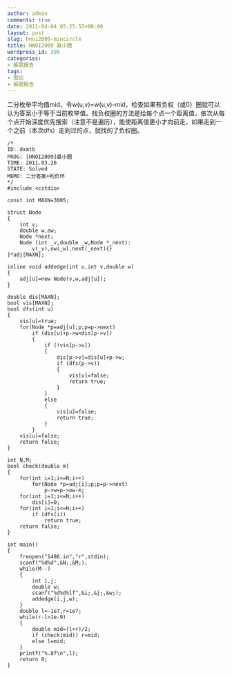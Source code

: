```yaml
---
author: admin
comments: true
date: 2011-04-04 05:25:53+00:00
layout: post
slug: hnoi2009-mincircle
title: HNOI2009 最小圈
wordpress_id: 395
categories:
- 解题报告
tags:
- 图论
- 解题报告
---
```


二分枚举平均值mid，令w(u,v)=w(u,v)-mid，检查如果有负权（或0）圈就可以认为答案小于等于当前枚举值。找负权圈的方法是给每个点一个距离值，依次从每个点开始深度优先搜索（注意不是遍历），能使距离值更小才向前走，如果走到一个之前（本次dfs）走到过的点，就找的了负权圈。

    
    
    /*
    ID: dxmtb
    PROG: [HNOI2009]最小圈
    TIME: 2011.03.26
    STATE: Solved
    MEMO: 二分答案+判负环
    */
    #include <cstdio>
    
    const int MAXN=3005;
    
    struct Node
    {
    	int v;
    	double w,ow;
    	Node *next;
    	Node (int _v,double _w,Node *_next):
    		v(_v),ow(_w),next(_next){}
    }*adj[MAXN];
    
    inline void addedge(int u,int v,double w)
    {
    	adj[u]=new Node(v,w,adj[u]);
    }
    
    double dis[MAXN];
    bool vis[MAXN];
    bool dfs(int u)
    {
    	vis[u]=true;
    	for(Node *p=adj[u];p;p=p->next)
    		if (dis[u]+p->w<dis[p->v])
    		{
    			if (!vis[p->v])
    			{
    				dis[p->v]=dis[u]+p->w;
    				if (dfs(p->v))
    				{
    					vis[u]=false;
    					return true;
    				}
    			}
    			else
    			{
    				vis[u]=false;
    				return true;
    			}
    		}
    	vis[u]=false;
    	return false;
    }
    
    int N,M;
    bool check(double m)
    {
    	for(int i=1;i<=N;i++)
    		for(Node *p=adj[i];p;p=p->next)
    			p->w=p->ow-m;
    	for(int i=1;i<=N;i++)
    		dis[i]=0;
    	for(int i=1;i<=N;i++)
    		if (dfs(i))
    			return true;
    	return false;
    }
    
    int main()
    {
    	freopen("1486.in","r",stdin);
    	scanf("%d%d",&N;,&M;);
    	while(M--)
    	{
    		int i,j;
    		double w;
    		scanf("%d%d%lf",&i;,&j;,&w;);
    		addedge(i,j,w);
    	}
    	double l=-1e7,r=1e7;
    	while(r-l>1e-9)
    	{
    		double mid=(l+r)/2;
    		if (check(mid)) r=mid;
    		else l=mid;
    	}
    	printf("%.8f\n",l);
    	return 0;
    }
    
